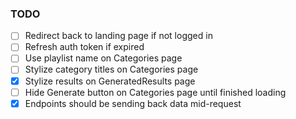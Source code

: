 ### TODO
- [ ] Redirect back to landing page if not logged in
- [ ] Refresh auth token if expired
- [ ] Use playlist name on Categories page
- [ ] Stylize category titles on Categories page
- [x] Stylize results on GeneratedResults page
- [ ] Hide Generate button on Categories page until finished loading
- [x] Endpoints should be sending back data mid-request